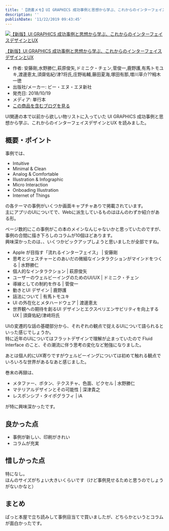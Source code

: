 ```yaml
---
title: '【読書メモ】UI GRAPHICS 成功事例と思想から学ぶ、これからのインターフェイスデザインとUX'
description: ''
publishDate: '11/22/2019 09:43:45'
---
```


<p><div class="hatena-asin-detail"><a href="http://www.amazon.co.jp/exec/obidos/ASIN/4802511051/hatena-blog-22/"><img src="https://images-fe.ssl-images-amazon.com/images/I/41sjdrLz6cL._SL160_.jpg" class="hatena-asin-detail-image" alt="【新版】UI GRAPHICS 成功事例と思想から学ぶ、これからのインターフェイスデザインとUX" title="【新版】UI GRAPHICS 成功事例と思想から学ぶ、これからのインターフェイスデザインとUX"></a><div class="hatena-asin-detail-info"><p class="hatena-asin-detail-title"><a href="http://www.amazon.co.jp/exec/obidos/ASIN/4802511051/hatena-blog-22/">【新版】UI GRAPHICS 成功事例と思想から学ぶ、これからのインターフェイスデザインとUX</a></p><ul><li><span class="hatena-asin-detail-label">作者:</span> 安藤剛,水野勝仁,萩原俊矢,ドミニク・チェン,菅俊一,鹿野護,有馬トモユキ,渡邊恵太,須齋佑紀/津?将氏,庄野祐輔,藤田夏海,塚田有那,増川草介??栂木一徳</li><li><span class="hatena-asin-detail-label">出版社/メーカー:</span> ビー・エヌ・エヌ新社</li><li><span class="hatena-asin-detail-label">発売日:</span> 2018/10/19</li><li><span class="hatena-asin-detail-label">メディア:</span> 単行本</li><li><a href="http://d.hatena.ne.jp/asin/4802511051/hatena-blog-22" target="_blank">この商品を含むブログを見る</a></li></ul></div><div class="hatena-asin-detail-foot"></div></div></p>

<p>UI関連の本で以前から欲しい物リストに入っていた UI GRAPHICS 成功事例と思想から学ぶ、これからのインターフェイスデザインとUX を読みました。</p>

<h2>概要・ポイント</h2>

<p>事例では、</p>

<ul>
<li>Intuitive</li>
<li>Minimal &amp; Clean</li>
<li>Analog &amp; Comfortable</li>
<li>Illustration &amp; Infographic</li>
<li>Micro Interaction</li>
<li>Onboading Illustration</li>
<li>Internet of Things</li>
</ul>

<p>の各テーマの事例がいくつか画面キャプチャありで掲載されています。<br/>
主にアプリのUIについてで、Webに派生しているものはほんのわずか紹介がある形。</p>

<p>ページ数的にこの事例がこの本のメインなんじゃないかと思っていたのですが、事例の合間に描き下ろしのコラムが10個ほどあります。<br/>
興味深かったのは、、いくつかピックアップしようと思いましたが全部ですね。</p>

<ul>
<li>Apple が目指す「流れるインターフェイス」 | 安藤剛</li>
<li>思考とジェスチャーとのあいだの微細なインタラクションがマインドをつくる | 水野勝仁</li>
<li>個人的なインタラクション | 萩原俊矢</li>
<li>ユーザーのウェルビーイングのためのUI/UX | ドミニク・チェン</li>
<li>導線としての制約を作る | 菅俊一</li>
<li>動きとUI デザイン | 鹿野護</li>
<li>話法について | 有馬トモユキ</li>
<li>UI の外在化とメタハードウェア | 渡邊恵太</li>
<li>世界観への期待を創るUI デザインとエクスペリエンサビリティを向上するUX | 須齋佑紀/津﨑将氏</li>
</ul>

<p>UIの変遷的な話の基礎部分から、それぞれの観点で捉えるUIについて語られるといった感じでしょうか。<br/>
特に近年のUIについてはフラットデザインで理解が止まっていたので Fluid Interface のこと、その潮流に伴う思考の変化など勉強になりました。</p>

<p>あとは個人的にUX寄りですがウェルビーイングについては初めて触れる観点でいろいろな世界があるなあと感じました。</p>

<p>巻末の再録は、</p>

<ul>
<li>メタファー、ボタン、テクスチャ、色面、ピクセル | 水野勝仁</li>
<li>マテリアルデザインとその可能性 | 深津貴之</li>
<li>レスポンシブ・タイポグラフィ | iA</li>
</ul>

<p>が特に興味深かったです。</p>

<h2>良かった点</h2>

<ul>
<li>事例が新しい、印刷がきれい</li>
<li>コラムが充実</li>
</ul>

<h2>惜しかった点</h2>

<p>特になし。<br/>
ほんのサイズがちょい大きいくらいです（けど事例見せるためと思うのでしょうがないかなと）</p>

<h2>まとめ</h2>

<p>ぱっと本屋で立ち読みして事例目当てで買いましたが、どちらかというとコラムが面白かったです。</p>
